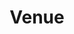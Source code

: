 ---
title: Venue
layout: single
excerpt: "2025 Venue"
permalink: /venue/
sidebar:
  nav: "venue"
toc: True
toc_sticky: True
---